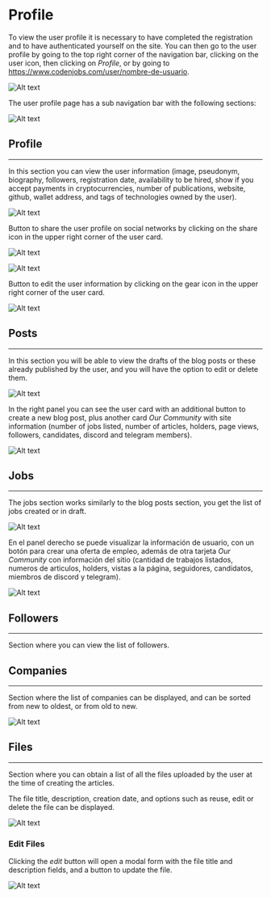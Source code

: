 # Profile
 
To view the user profile it is necessary to have completed the registration and to have authenticated yourself on the site. You can then go to the user profile by going to the top right corner of the navigation bar, clicking on the user icon, then clicking on *Profile*, or by going to https://www.codenjobs.com/user/nombre-de-usuario.
 
![Alt text](https://res.cloudinary.com/codenjobs/image/upload/v1663505899/user/file/zojh1mqpqbqjnjz6odlw.png)
 
The user profile page has a sub navigation bar with the following sections:
 
![Alt text](https://res.cloudinary.com/codenjobs/image/upload/v1660656038/user/file/fxgsdadbjiwxnihryj2g.png)
 
 
## Profile
- - -
 
In this section you can view the user information (image, pseudonym, biography, followers, registration date, availability to be hired, show if you accept payments in cryptocurrencies, number of publications, website, github, wallet address, and tags of technologies owned by the user).
 
![Alt text](https://res.cloudinary.com/codenjobs/image/upload/v1660656309/user/file/etasjtsmow6vh5qucjkv.png)
 
Button to share the user profile on social networks by clicking on the share icon in the upper right corner of the user card.
 
![Alt text](https://res.cloudinary.com/codenjobs/image/upload/v1660656320/user/file/kxsxn1j9rja9vi0ydru7.png)
 
![Alt text](https://res.cloudinary.com/codenjobs/image/upload/v1660656335/user/file/kfp6cyirgfggsrjfzpuw.png)
 
Button to edit the user information by clicking on the gear icon in the upper right corner of the user card.
 
![Alt text](https://res.cloudinary.com/codenjobs/image/upload/v1660656349/user/file/iebxfdlwre01vtk0sko2.png)
 
 
## Posts
- - -
 
In this section you will be able to view the drafts of the blog posts or these already published by the user, and you will have the option to edit or delete them.
 
![Alt text](https://res.cloudinary.com/codenjobs/image/upload/v1660656409/user/file/eeje2xzpabuia3uqtb3z.png)
 
In the right panel you can see the user card with an additional button to create a new blog post, plus another card *Our Community* with site information (number of jobs listed, number of articles, holders, page views, followers, candidates, discord and telegram members).
 
![Alt text](https://res.cloudinary.com/codenjobs/image/upload/v1660656361/user/file/smodgyzslekw6aln6j3x.png)
 
 
## Jobs
- - -
 
The jobs section works similarly to the blog posts section, you get the list of jobs created or in draft.
 
![Alt text](https://res.cloudinary.com/codenjobs/image/upload/v1660656440/user/file/irneebzxge9o3yyfbkwo.png)
 
En el panel derecho se puede visualizar la información de usuario, con un botón para crear una oferta de empleo, además de otra tarjeta *Our Community* con información del sitio (cantidad de trabajos listados, numeros de articulos, holders, vistas a la página, seguidores, candidatos, miembros de discord y telegram).
 
![Alt text](https://res.cloudinary.com/codenjobs/image/upload/v1660656361/user/file/smodgyzslekw6aln6j3x.png)
 
## Followers
- - -
 
Section where you can view the list of followers.
 
## Companies
- - -
 
Section where the list of companies can be displayed, and can be sorted from new to oldest, or from old to new.
 
![Alt text](https://res.cloudinary.com/codenjobs/image/upload/v1660656450/user/file/bqlmxhyc2gihjqqrhprq.png)
 
## Files
- - -
 
Section where you can obtain a list of all the files uploaded by the user at the time of creating the articles.
 
The file title, description, creation date, and options such as reuse, edit or delete the file can be displayed.
 
![Alt text](https://res.cloudinary.com/codenjobs/image/upload/v1663098610/user/file/xzxeqm7fspbanpk9b64k.png)


### Edit Files

Clicking the *edit* button will open a modal form with the file title and description fields, and a button to update the file.

![Alt text](https://res.cloudinary.com/codenjobs/image/upload/v1663105639/user/file/hm5ths4zrfvj4kaygpe0.png)

